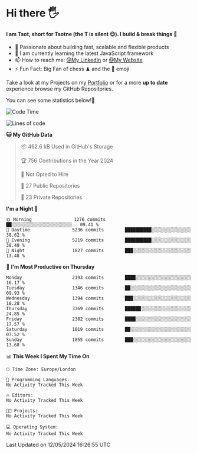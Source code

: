 # Hi there :raised_hand_with_fingers_splayed:
#### I am Tsot, short for Tsotne (the T is silent :wink:). I build & break things :space_invader:
- :telescope: Passionate about building fast, scalable and flexible products
- :seedling: I am currently learning the latest JavaScript framework 
- :mailbox: How to reach me: [@My LinkedIn](https://www.linkedin.com/in/tsotne-gvadzabia/) or [@My Website](https://tsotne.co.uk/contact)
- :zap: Fun Fact: Big Fan of chess ♟ and the 👾 emoji

Take a look at my Projects on my [Portfolio](https://tsotne.co.uk/) or for a more **up to date** experience browse my GitHub Repositories.

You can see some statistics below!:space_invader:
<!--START_SECTION:waka-->
![Code Time](http://img.shields.io/badge/Code%20Time-761%20hrs%202%20mins-blue)

![Lines of code](https://img.shields.io/badge/From%20Hello%20World%20I%27ve%20Written-5.6%20million%20lines%20of%20code-blue)

**🐱 My GitHub Data** 

> 📦 462.6 kB Used in GitHub's Storage 
 > 
> 🏆 756 Contributions in the Year 2024
 > 
> 🚫 Not Opted to Hire
 > 
> 📜 27 Public Repositories 
 > 
> 🔑 23 Private Repositories 
 > 
**I'm a Night 🦉** 

```text
🌞 Morning                1276 commits        ██░░░░░░░░░░░░░░░░░░░░░░░   09.41 % 
🌆 Daytime                5236 commits        ██████████░░░░░░░░░░░░░░░   38.62 % 
🌃 Evening                5219 commits        ██████████░░░░░░░░░░░░░░░   38.49 % 
🌙 Night                  1827 commits        ███░░░░░░░░░░░░░░░░░░░░░░   13.48 % 
```
📅 **I'm Most Productive on Thursday** 

```text
Monday                   2193 commits        ████░░░░░░░░░░░░░░░░░░░░░   16.17 % 
Tuesday                  1346 commits        ██░░░░░░░░░░░░░░░░░░░░░░░   09.93 % 
Wednesday                1394 commits        ███░░░░░░░░░░░░░░░░░░░░░░   10.28 % 
Thursday                 3369 commits        ██████░░░░░░░░░░░░░░░░░░░   24.85 % 
Friday                   2382 commits        ████░░░░░░░░░░░░░░░░░░░░░   17.57 % 
Saturday                 1019 commits        ██░░░░░░░░░░░░░░░░░░░░░░░   07.52 % 
Sunday                   1855 commits        ███░░░░░░░░░░░░░░░░░░░░░░   13.68 % 
```


📊 **This Week I Spent My Time On** 

```text
🕑︎ Time Zone: Europe/London

💬 Programming Languages: 
No Activity Tracked This Week

🔥 Editors: 
No Activity Tracked This Week

🐱‍💻 Projects: 
No Activity Tracked This Week

💻 Operating System: 
No Activity Tracked This Week
```


 Last Updated on 12/05/2024 16:26:55 UTC
<!--END_SECTION:waka-->
